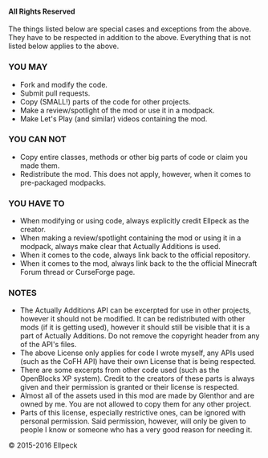 #### All Rights Reserved

The things listed below are special cases and exceptions from the above. They have to be respected in addition to the above.
Everything that is not listed below applies to the above.

### YOU MAY
* Fork and modify the code.
* Submit pull requests.
* Copy (SMALL!) parts of the code for other projects.
* Make a review/spotlight of the mod or use it in a modpack.
* Make Let's Play (and similar) videos containing the mod.

### YOU CAN NOT
* Copy entire classes, methods or other big parts of code or claim you made them.
* Redistribute the mod. This does not apply, however, when it comes to pre-packaged modpacks.

### YOU HAVE TO
* When modifying or using code, always explicitly credit Ellpeck as the creator.
* When making a review/spotlight containing the mod or using it in a modpack, always make clear that Actually Additions is used.
* When it comes to the code, always link back to the official repository.
* When it comes to the mod, always link back to the the official Minecraft Forum thread or CurseForge page.

### NOTES
* The Actually Additions API can be excerpted for use in other projects, however it should not be modified. It can be redistributed with other mods (if it is getting used), however it should still be visible that it is a part of Actually Additions. Do not remove the copyright header from any of the API's files.
* The above License only applies for code I wrote myself, any APIs used (such as the CoFH API) have their own License that is being respected.
* There are some excerpts from other code used (such as the OpenBlocks XP system). Credit to the creators of these parts is always given and their permission is granted or their license is respected.
* Almost all of the assets used in this mod are made by Glenthor and are owned by me. You are not allowed to copy them for any other project.
* Parts of this license, especially restrictive ones, can be ignored with personal permission. Said permission, however, will only be given to people I know or someone who has a very good reason for needing it.

© 2015-2016 Ellpeck